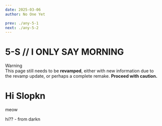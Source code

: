 ```yaml
---
date: 2025-03-06
author: No One Yet

prev: ./any-5-1
next: ./any-5-2
---
```


# 5-S // I ONLY SAY MORNING

<div class="warning">
    <div class="warning-header">
        <i class="fa-solid fa-triangle-exclamation"></i>
        Warning
    </div>
    This page still needs to be <b>revamped</b>, either with new information due to the revamp update, or perhaps a complete remake. <b>Proceed with caution.</b>
</div>

# Hi Slopkn
meow

hi?? - from darkn
